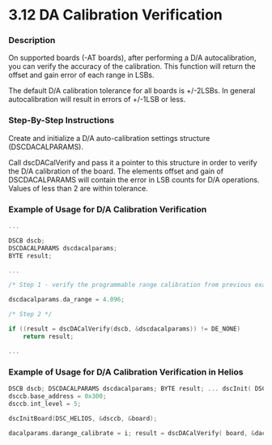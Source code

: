 # 3.12 DA Calibration Verification

### Description

On supported boards \(-AT boards\), after performing a D/A autocalibration, you can verify the accuracy of the calibration. This function will return the offset and gain error of each range in LSBs.

The default D/A calibration tolerance for all boards is +/-2LSBs. In general autocalibration will result in errors of +/-1LSB or less.

### Step-By-Step Instructions

Create and initialize a D/A auto-calibration settings structure \(DSCDACALPARAMS\).

Call dscDACalVerify and pass it a pointer to this structure in order to verify the D/A calibration of the board. The elements offset and gain of DSCDACALPARAMS will contain the error in LSB counts for D/A operations. Values of less than 2 are within tolerance.

### Example of Usage for D/A Calibration Verification

```c
... 

DSCB dscb; 
DSCDACALPARAMS dscdacalparams; 
BYTE result; 

... 

/* Step 1 - verify the programmable range calibration from previous example */ 

dscdacalparams.da_range = 4.096; 

/* Step 2 */ 

if ((result = dscDACalVerify(dscb, &dscdacalparams)) != DE_NONE) 
    return result; 

...
```

### Example of Usage for D/A Calibration Verification in Helios

```c
DSCB dscb; DSCDACALPARAMS dscdacalparams; BYTE result; ... dscInit( DSC_VERSION ) ;
dsccb.base_address = 0x300;
dsccb.int_level = 5;

dscInitBoard(DSC_HELIOS, &dsccb, &board);

dacalparams.darange_calibrate = i; result = dscDACalVerify( board, &dacalparams) ; ...
```

